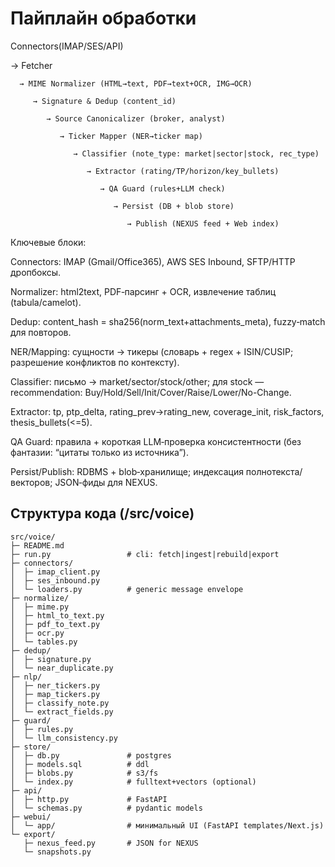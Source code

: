 # Пайплайн обработки

Connectors(IMAP/SES/API)

   → Fetcher
   
      → MIME Normalizer (HTML→text, PDF→text+OCR, IMG→OCR)
      
         → Signature & Dedup (content_id)
         
            → Source Canonicalizer (broker, analyst)
            
               → Ticker Mapper (NER→ticker map)
               
                  → Classifier (note_type: market|sector|stock, rec_type)
                  
                     → Extractor (rating/TP/horizon/key_bullets)
                     
                        → QA Guard (rules+LLM check)
                        
                           → Persist (DB + blob store)
                           
                              → Publish (NEXUS feed + Web index)

Ключевые блоки:

Connectors: IMAP (Gmail/Office365), AWS SES Inbound, SFTP/HTTP дропбоксы.

Normalizer: html2text, PDF‑парсинг + OCR, извлечение таблиц (tabula/camelot).

Dedup: content_hash = sha256(norm_text+attachments_meta), fuzzy‑match для повторов.

NER/Mapping: сущности → тикеры (словарь + regex + ISIN/CUSIP; разрешение конфликтов по контексту).

Classifier: письмо → market/sector/stock/other; для stock — recommendation: Buy/Hold/Sell/Init/Cover/Raise/Lower/No-Change.

Extractor: tp, ptp_delta, rating_prev→rating_new, coverage_init, risk_factors, thesis_bullets(<=5).

QA Guard: правила + короткая LLM‑проверка консистентности (без фантазии: “цитаты только из источника”).

Persist/Publish: RDBMS + blob‑хранилище; индексация полнотекста/векторов; JSON‑фиды для NEXUS.

## Структура кода (/src/voice)

```
src/voice/
├─ README.md
├─ run.py                 # cli: fetch|ingest|rebuild|export
├─ connectors/
│  ├─ imap_client.py
│  ├─ ses_inbound.py
│  └─ loaders.py          # generic message envelope
├─ normalize/
│  ├─ mime.py
│  ├─ html_to_text.py
│  ├─ pdf_to_text.py
│  ├─ ocr.py
│  └─ tables.py
├─ dedup/
│  ├─ signature.py
│  └─ near_duplicate.py
├─ nlp/
│  ├─ ner_tickers.py
│  ├─ map_tickers.py
│  ├─ classify_note.py
│  └─ extract_fields.py
├─ guard/
│  ├─ rules.py
│  └─ llm_consistency.py
├─ store/
│  ├─ db.py               # postgres
│  ├─ models.sql          # ddl
│  ├─ blobs.py            # s3/fs
│  └─ index.py            # fulltext+vectors (optional)
├─ api/
│  ├─ http.py             # FastAPI
│  └─ schemas.py          # pydantic models
├─ webui/
│  └─ app/                # минимальный UI (FastAPI templates/Next.js)
└─ export/
   ├─ nexus_feed.py       # JSON for NEXUS
   └─ snapshots.py
```
